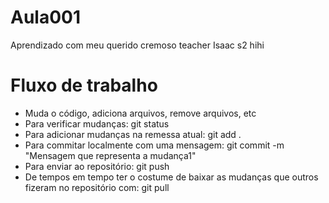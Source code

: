 # Aula001

Aprendizado com meu querido cremoso teacher Isaac s2 hihi

# Fluxo de trabalho
* Muda o código, adiciona arquivos, remove arquivos, etc
* Para verificar mudanças: git status
* Para adicionar mudanças na remessa atual: git add .
* Para commitar localmente com uma mensagem: git commit -m "Mensagem que representa a mudança1"
* Para enviar ao repositório: git push
* De tempos em tempo ter o costume de baixar as mudanças que outros fizeram no repositório com: git pull
